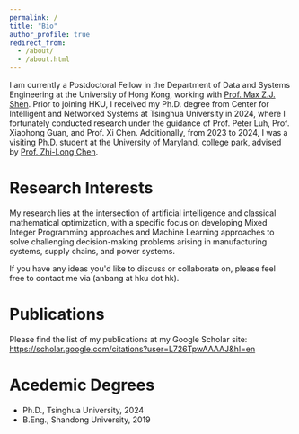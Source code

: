 ```yaml
---
permalink: /
title: "Bio"
author_profile: true
redirect_from: 
  - /about/
  - /about.html
---
```


I am currently a Postdoctoral Fellow in the Department of Data and Systems Engineering at the University of Hong Kong, working with [Prof. Max Z.J. Shen](https://www.dase.hku.hk/people/max-z-j-shen). Prior to joining HKU, I received my Ph.D. degree from Center for Intelligent and Networked Systems at Tsinghua University in 2024, where I fortunately conducted research under the guidance of Prof. Peter Luh, Prof. Xiaohong Guan, and Prof. Xi Chen. Additionally, from 2023 to 2024, I was a visiting Ph.D. student at the University of Maryland, college park, advised by [Prof. Zhi-Long Chen](https://www.rhsmith.umd.edu/directory/zhi-long-chen). 


Research Interests
======
My research lies at the intersection of artificial intelligence and classical mathematical optimization, with a specific focus on developing Mixed Integer Programming approaches and Machine Learning approaches to solve challenging decision-making problems arising in manufacturing systems, supply chains, and power systems.

If you have any ideas you'd like to discuss or collaborate on, please feel free to contact me via (anbang at hku dot hk).




Publications
======
Please find the list of my publications at my Google Scholar site: https://scholar.google.com/citations?user=L726TpwAAAAJ&hl=en


Acedemic Degrees
======
* Ph.D., Tsinghua University, 2024
* B.Eng., Shandong University, 2019


 






